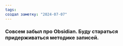 ```yaml
---
tags: 
создал заметку: "2024-07-07"
---
```

### Совсем забыл про Obsidian. Буду стараться придерживаться методике записей.
